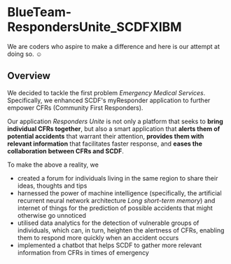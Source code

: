 # BlueTeam-RespondersUnite_SCDFXIBM
We are coders who aspire to make a difference and here is our attempt at doing so. ☺️

## Overview

We decided to tackle the first problem *Emergency Medical Services*. Specifically, we enhanced SCDF's myResponder application to further empower CFRs (Community First Responders). 

Our application *Responders Unite* is not only a platform that seeks to **bring individual CFRs together**, but also a smart application that **alerts them of potential accidents** that warrant their attention, **provides them with relevant information** that facilitates faster response, and **eases the collaboration between CFRs and SCDF**.

To make the above a reality, we 
* created a forum for individuals living in the same region to share their ideas, thoughts and tips
* harnessed the power of machine intelligence (specifically, the artificial recurrent neural network architecture *Long short-term memory*) and internet of things for the prediction of possible accidents that might otherwise go unnoticed
* utilised data analytics for the detection of vulnerable groups of individuals, which can, in turn, heighten the alertness of CFRs, enabling them to respond more quickly when an accident occurs
* implemented a chatbot that helps SCDF to gather more relevant information from CFRs in times of emergency
